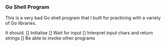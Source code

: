 ### Go Shell Program

This is a very bad Go shell program that I built for practicing with a variety of Go libraries.

It should. 
[] Initialise
[] Wait for input
[] Interpret input chars and return strings
[] Be able to invoke other programs

